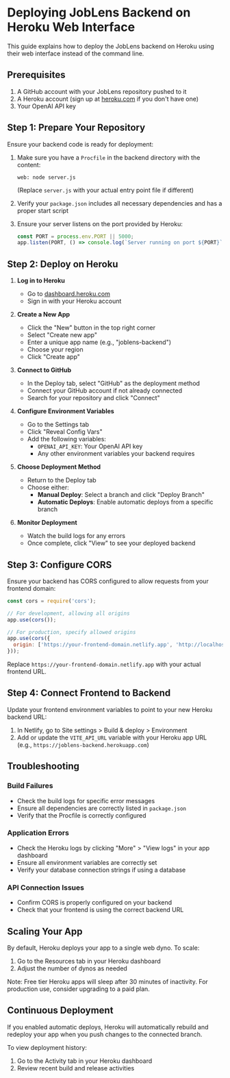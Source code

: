 # Deploying JobLens Backend on Heroku Web Interface

This guide explains how to deploy the JobLens backend on Heroku using their web interface instead of the command line.

## Prerequisites

1. A GitHub account with your JobLens repository pushed to it
2. A Heroku account (sign up at [heroku.com](https://heroku.com) if you don't have one)
3. Your OpenAI API key

## Step 1: Prepare Your Repository

Ensure your backend code is ready for deployment:

1. Make sure you have a `Procfile` in the backend directory with the content:
   ```
   web: node server.js
   ```
   (Replace `server.js` with your actual entry point file if different)

2. Verify your `package.json` includes all necessary dependencies and has a proper start script

3. Ensure your server listens on the port provided by Heroku:
   ```javascript
   const PORT = process.env.PORT || 5000;
   app.listen(PORT, () => console.log(`Server running on port ${PORT}`));
   ```

## Step 2: Deploy on Heroku

1. **Log in to Heroku**
   - Go to [dashboard.heroku.com](https://dashboard.heroku.com/)
   - Sign in with your Heroku account

2. **Create a New App**
   - Click the "New" button in the top right corner
   - Select "Create new app"
   - Enter a unique app name (e.g., "joblens-backend")
   - Choose your region
   - Click "Create app"

3. **Connect to GitHub**
   - In the Deploy tab, select "GitHub" as the deployment method
   - Connect your GitHub account if not already connected
   - Search for your repository and click "Connect"

4. **Configure Environment Variables**
   - Go to the Settings tab
   - Click "Reveal Config Vars"
   - Add the following variables:
     - `OPENAI_API_KEY`: Your OpenAI API key
     - Any other environment variables your backend requires

5. **Choose Deployment Method**
   - Return to the Deploy tab
   - Choose either:
     - **Manual Deploy**: Select a branch and click "Deploy Branch"
     - **Automatic Deploys**: Enable automatic deploys from a specific branch

6. **Monitor Deployment**
   - Watch the build logs for any errors
   - Once complete, click "View" to see your deployed backend

## Step 3: Configure CORS

Ensure your backend has CORS configured to allow requests from your frontend domain:

```javascript
const cors = require('cors');

// For development, allowing all origins
app.use(cors());

// For production, specify allowed origins
app.use(cors({
  origin: ['https://your-frontend-domain.netlify.app', 'http://localhost:3000']
}));
```

Replace `https://your-frontend-domain.netlify.app` with your actual frontend URL.

## Step 4: Connect Frontend to Backend

Update your frontend environment variables to point to your new Heroku backend URL:

1. In Netlify, go to Site settings > Build & deploy > Environment
2. Add or update the `VITE_API_URL` variable with your Heroku app URL (e.g., `https://joblens-backend.herokuapp.com`)

## Troubleshooting

### Build Failures

- Check the build logs for specific error messages
- Ensure all dependencies are correctly listed in `package.json`
- Verify that the Procfile is correctly configured

### Application Errors

- Check the Heroku logs by clicking "More" > "View logs" in your app dashboard
- Ensure all environment variables are correctly set
- Verify your database connection strings if using a database

### API Connection Issues

- Confirm CORS is properly configured on your backend
- Check that your frontend is using the correct backend URL

## Scaling Your App

By default, Heroku deploys your app to a single web dyno. To scale:

1. Go to the Resources tab in your Heroku dashboard
2. Adjust the number of dynos as needed

Note: Free tier Heroku apps will sleep after 30 minutes of inactivity. For production use, consider upgrading to a paid plan.

## Continuous Deployment

If you enabled automatic deploys, Heroku will automatically rebuild and redeploy your app when you push changes to the connected branch.

To view deployment history:
1. Go to the Activity tab in your Heroku dashboard
2. Review recent build and release activities